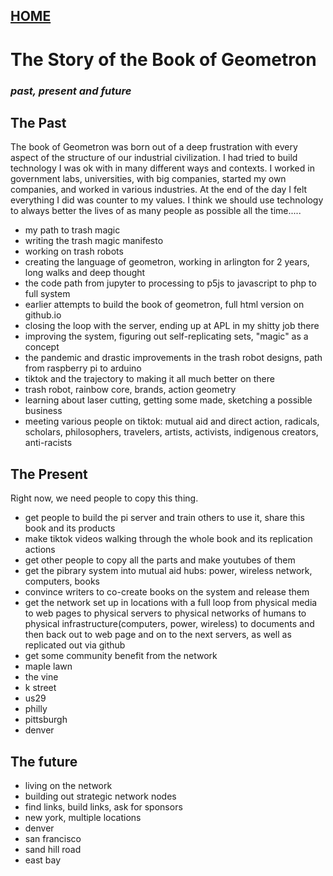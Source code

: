 
## [HOME](scrolls/home)

# The Story of the Book of Geometron
 
### *past, present and future*

## The Past

The book of Geometron was born out of a deep frustration with every aspect of the structure of our industrial civilization.  I had tried to build technology I was ok with in many different ways and contexts.  I worked in government labs, universities, with big companies, started my own companies, and worked in various industries.  At the end of the day I felt everything I did was counter to my values.  I think we should use technology to always better the lives of as many people as possible all the time.....

 - my path to trash magic
 - writing the trash magic manifesto
 - working on trash robots
 - creating the language of geometron, working in arlington for 2 years, long walks and deep thought
 - the code path from jupyter to processing to p5js to javascript to php to full system
 - earlier attempts to build the book of geometron, full html version on github.io
 - closing the loop with the server, ending up at APL in my shitty job there
 - improving the system, figuring out self-replicating sets, "magic" as a concept
 - the pandemic and drastic improvements in the trash robot designs, path from raspberry pi to arduino 
 - tiktok and the trajectory to making it all much better on there
 - trash robot, rainbow core, brands, action geometry
 - learning about laser cutting, getting some made, sketching a possible business
 - meeting various people on tiktok: mutual aid and direct action, radicals, scholars, philosophers, travelers, artists, activists, indigenous creators, anti-racists

## The Present

Right now, we need people to copy this thing.  

 - get people to build the pi server and train others to use it, share this book and its products
 - make tiktok videos walking through the whole book and its replication actions
 - get other people to copy all the parts and make youtubes of them
 - get the pibrary system into mutual aid hubs: power, wireless network, computers, books
 - convince writers to co-create books on the system and release them 
 - get the network set up in locations with a full loop from physical media to web pages to physical servers to physical networks of humans to physical infrastructure(computers, power, wireless) to documents and then back out to web page and on to the next servers, as well as replicated out via github
 - get some community benefit from the network
 - maple lawn
 - the vine
 - k street
 - us29
 - philly
 - pittsburgh
 - denver
 
## The future

 - living on the network
 - building out strategic network nodes
 - find links, build links, ask for sponsors
 - new york, multiple locations
 - denver
 - san francisco
 - sand hill road
 - east bay
 

